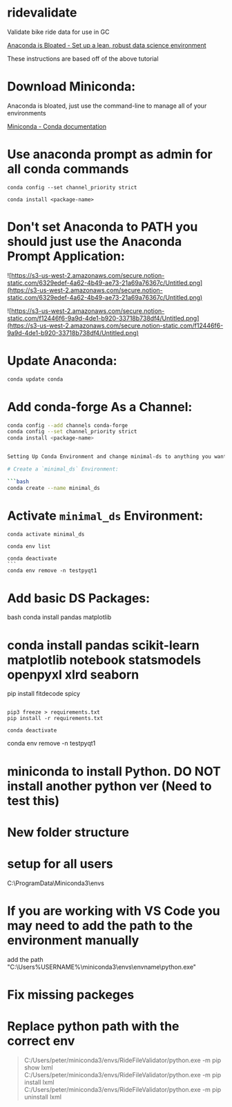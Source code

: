 # ridevalidate

Validate bike ride data for use in GC

[Anaconda is Bloated - Set up a lean, robust data science environment](https://www.dunderdata.com/blog/anaconda-is-bloated-set-up-a-lean-robust-data-science-environment-with-miniconda-and-conda-forge)

These instructions are based off of the above tutorial

# Download Miniconda:

Anaconda is bloated, just use the command-line to manage all of your environments

[Miniconda - Conda documentation](https://docs.conda.io/en/latest/miniconda.html)

# Use anaconda prompt as admin for all conda commands

```
conda config --set channel_priority strict
```

```
conda install <package-name>
```

# Don't set Anaconda to PATH you should just use the Anaconda Prompt Application:

![https://s3-us-west-2.amazonaws.com/secure.notion-static.com/6329edef-4a62-4b49-ae73-21a69a76367c/Untitled.png](https://s3-us-west-2.amazonaws.com/secure.notion-static.com/6329edef-4a62-4b49-ae73-21a69a76367c/Untitled.png)

![https://s3-us-west-2.amazonaws.com/secure.notion-static.com/f12446f6-9a9d-4de1-b920-33718b738df4/Untitled.png](https://s3-us-west-2.amazonaws.com/secure.notion-static.com/f12446f6-9a9d-4de1-b920-33718b738df4/Untitled.png)

# Update Anaconda:

```bash
conda update conda
```

# Add conda-forge As a Channel:

```bash
conda config --add channels conda-forge
conda config --set channel_priority strict
conda install <package-name>


Setting Up Conda Environment and change minimal-ds to anything you want

# Create a `minimal_ds` Environment:

```bash
conda create --name minimal_ds
```
# Activate `minimal_ds` Environment:

```bash
conda activate minimal_ds
```
````List environments
conda env list

conda deactivate
```
conda env remove -n testpyqt1

````

# Add basic DS Packages:

bash
conda install pandas matplotlib

# conda install pandas scikit-learn matplotlib notebook statsmodels openpyxl xlrd seaborn

pip install fitdecode spicy

```

pip3 freeze > requirements.txt
pip install -r requirements.txt

conda deactivate
```

conda env remove -n testpyqt1


# miniconda to install Python. DO NOT install another python ver (Need to test this)

# New folder structure

# setup for all users

C:\ProgramData\Miniconda3\envs

# If you are working with VS Code you may need to add the path to the environment manually

add the path "C:\Users\%USERNAME%\miniconda3\envs\envname\python.exe"

# Fix missing packeges

# Replace python path with the correct env

> C:/Users/peter/miniconda3/envs/RideFileValidator/python.exe -m pip show lxml
> C:/Users/peter/miniconda3/envs/RideFileValidator/python.exe -m pip install lxml
> C:/Users/peter/miniconda3/envs/RideFileValidator/python.exe -m pip uninstall lxml
